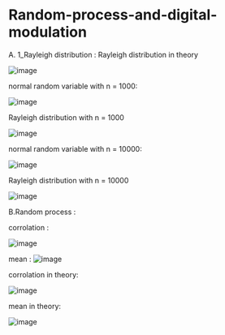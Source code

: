 # Random-process-and-digital-modulation
A. 1_Rayleigh distribution :
Rayleigh distribution in theory

![image](https://github.com/erfanmookhtari/Random-process-and-digital-modulation/assets/156583460/876b2876-0b20-4f9c-808c-ed33af943685)

normal random variable with n = 1000:

![image](https://github.com/erfanmookhtari/Random-process-and-digital-modulation/assets/156583460/fc712266-4850-456a-b258-95ad2dfbdb8d)

Rayleigh distribution with n = 1000 

![image](https://github.com/erfanmookhtari/Random-process-and-digital-modulation/assets/156583460/0a381436-31c5-4d10-af34-b99a63860435) 

normal random variable with n = 10000:

![image](https://github.com/erfanmookhtari/Random-process-and-digital-modulation/assets/156583460/d357c918-a628-4e1f-8a45-2e1ad97a224b)

Rayleigh distribution with n = 10000 

![image](https://github.com/erfanmookhtari/Random-process-and-digital-modulation/assets/156583460/24fc4ea8-3f6a-4fd3-8553-c5e90d81c8bb)


B.Random process :

corrolation :

![image](https://github.com/erfanmookhtari/Random-process-and-digital-modulation/assets/156583460/1b4d4784-67d3-4b82-aa24-8ce7730f45bc)


mean :
![image](https://github.com/erfanmookhtari/Random-process-and-digital-modulation/assets/156583460/e8736db5-4451-44b8-b2d9-3bedd3e3246c)


corrolation in theory:

![image](https://github.com/erfanmookhtari/Random-process-and-digital-modulation/assets/156583460/66c7633e-6a4c-4f77-b399-c3adb806cbaf)



mean in theory:

![image](https://github.com/erfanmookhtari/Random-process-and-digital-modulation/assets/156583460/ec4dbe18-2d06-4266-81cb-92bcad0be9d5)
















